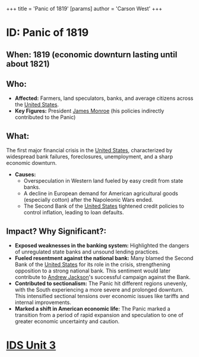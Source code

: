 +++
 title = 'Panic of 1819'
[params]
	author = 'Carson West'
+++
# ID: Panic of 1819
## When: 1819 (economic downturn lasting until about 1821)
## Who: 
- **Affected:** Farmers, land speculators, banks, and average citizens across the [United States](./../united-states/). 
- **Key Figures:** President [James Monroe](./../james-monroe/) (his policies indirectly contributed to the Panic)
## What: 
The first major financial crisis in the [United States](./../united-states/), characterized by widespread bank failures, foreclosures, unemployment, and a sharp economic downturn. 
- **Causes:** 
    - Overspeculation in Western land fueled by easy credit from state banks.
    - A decline in European demand for American agricultural goods (especially cotton) after the Napoleonic Wars ended.
    - The Second Bank of the [United States](./../united-states/) tightened credit policies to control inflation, leading to loan defaults.
## Impact? Why Significant?: 
- **Exposed weaknesses in the banking system:** Highlighted the dangers of unregulated state banks and unsound lending practices. 
- **Fueled resentment against the national bank:** Many blamed the Second Bank of the [United States](./../united-states/) for its role in the crisis, strengthening opposition to a strong national bank. This sentiment would later contribute to [Andrew Jackson](./../andrew-jackson/)'s successful campaign against the Bank.
- **Contributed to sectionalism:** The Panic hit different regions unevenly, with the South experiencing a more severe and prolonged downturn. This intensified sectional tensions over economic issues like tariffs and internal improvements. 
- **Marked a shift in American economic life:**  The Panic marked a transition from a period of rapid expansion and speculation to one of greater economic uncertainty and caution.

# [IDS Unit 3](./../ids-unit-3/)